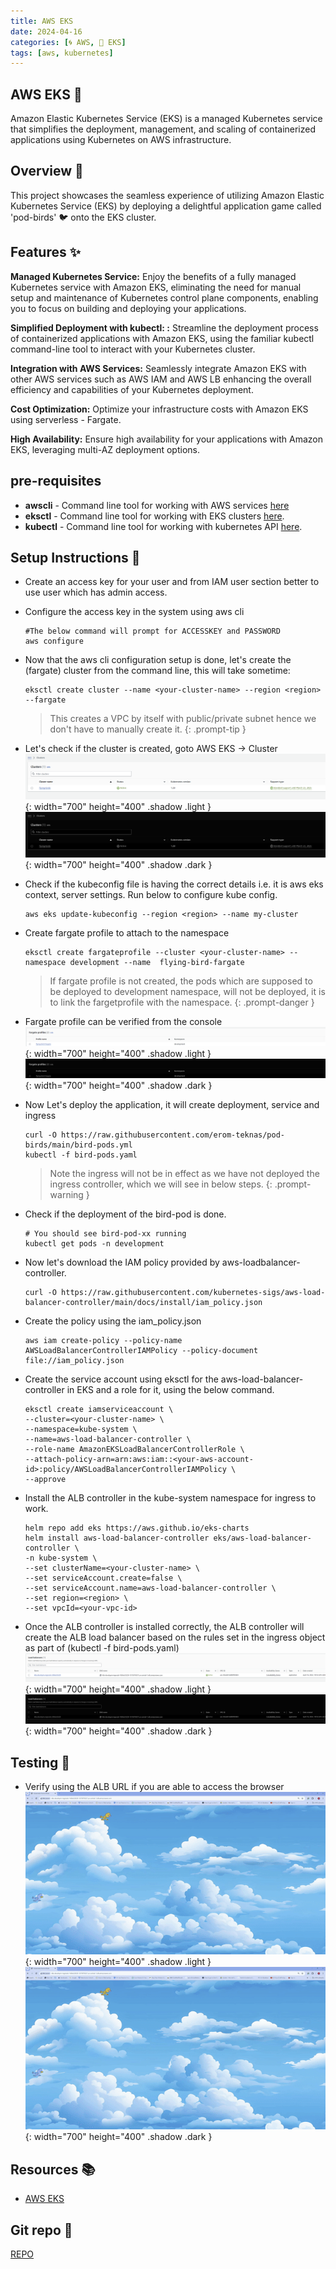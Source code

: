 ```yaml
---
title: AWS EKS
date: 2024-04-16
categories: [🌀 AWS, 🌱 EKS]
tags: [aws, kubernetes]
---
```


## AWS EKS 🌱
Amazon Elastic Kubernetes Service (EKS) is a managed Kubernetes service that simplifies the deployment, management, and scaling of containerized applications using Kubernetes on AWS infrastructure.

## Overview 📝
This project showcases the seamless experience of utilizing Amazon Elastic Kubernetes Service (EKS) by deploying a delightful application game called 'pod-birds' 🐦 onto the EKS cluster.

## Features ✨
**Managed Kubernetes Service:** Enjoy the benefits of a fully managed Kubernetes service with Amazon EKS, eliminating the need for manual setup and maintenance of Kubernetes control plane components, enabling you to focus on building and deploying your applications.

**Simplified Deployment with kubectl: :** Streamline the deployment process of containerized applications with Amazon EKS, using the familiar kubectl command-line tool to interact with your Kubernetes cluster.

**Integration with AWS Services:** Seamlessly integrate Amazon EKS with other AWS services such as AWS IAM and AWS LB enhancing the overall efficiency and capabilities of your Kubernetes deployment.

**Cost Optimization:**  Optimize your infrastructure costs with Amazon EKS using serverless - Fargate.

**High Availability:** Ensure high availability for your applications with Amazon EKS, leveraging multi-AZ deployment options.

## pre-requisites
- **awscli** - Command line tool for working with AWS services [here](https://docs.aws.amazon.com/cli/latest/userguide/getting-started-install.html)
- **eksctl** - Command line tool for working with EKS clusters [here](https://eksctl.io/installation/).
- **kubectl** - Command line tool for working with kubernetes API [here](https://kubernetes.io/docs/tasks/tools/).


## Setup Instructions 🚧
- Create an access key for your user and from IAM user section better to use user which has admin access.
- Configure the access key in the system using aws cli
    ```shell
    #The below command will prompt for ACCESSKEY and PASSWORD
    aws configure
    ```
- Now that the aws cli configuration setup is done, let's create the (fargate) cluster from the command line, this will take sometime:
    ```shell
    eksctl create cluster --name <your-cluster-name> --region <region> --fargate
    ```


    > This creates a VPC by itself with public/private subnet hence we don't have to manually create it.
    {: .prompt-tip }


- Let's check if the cluster is created, goto AWS EKS -> Cluster
![alt text](../assets/images/aws/eks/cluster.png){: width="700" height="400" .shadow .light }
![alt text](../assets/images/aws/eks/cluster-darkmode.png){: width="700" height="400" .shadow .dark }

- Check if the kubeconfig file is having the correct details i.e. it is aws eks context, server settings. Run below to configure kube config.
    ```shell
    aws eks update-kubeconfig --region <region> --name my-cluster
    ```

- Create fargate profile to attach to the namespace
    ```shell
    eksctl create fargateprofile --cluster <your-cluster-name> --namespace development --name  flying-bird-fargate
    ```
    > If fargate profile is not created, the pods which are supposed to be deployed to development namespace, will not be deployed, it is to link the fargetprofile with the namespace.
    {: .prompt-danger }

- Fargate profile can be verified from the console
![alt text](../assets/images/aws/eks/f-profile.png){: width="700" height="400" .shadow .light }
![alt text](../assets/images/aws/eks/f-profile-darkmode.png){: width="700" height="400" .shadow .dark }

- Now Let's deploy the application, it will create deployment, service and ingress
    ```shell
    curl -O https://raw.githubusercontent.com/erom-teknas/pod-birds/main/bird-pods.yml
    kubectl -f bird-pods.yaml
    ```
    > Note the ingress will not be in effect as we have not deployed the ingress controller, which we will see in below steps.
    {: .prompt-warning }

- Check if the deployment of the bird-pod is done.
    ```shell
    # You should see bird-pod-xx running
    kubectl get pods -n development
    ```
- Now let's download the IAM policy provided by aws-loadbalancer-controller.
    ```shell
    curl -O https://raw.githubusercontent.com/kubernetes-sigs/aws-load-balancer-controller/main/docs/install/iam_policy.json
    ```
- Create the policy using the iam_policy.json
    ```shell
    aws iam create-policy --policy-name AWSLoadBalancerControllerIAMPolicy --policy-document file://iam_policy.json
    ```
- Create the service account using eksctl for the aws-load-balancer-controller in EKS and a role for it, using the below command.
    ```shell
    eksctl create iamserviceaccount \
    --cluster=<your-cluster-name> \
    --namespace=kube-system \
    --name=aws-load-balancer-controller \
    --role-name AmazonEKSLoadBalancerControllerRole \
    --attach-policy-arn=arn:aws:iam::<your-aws-account-id>:policy/AWSLoadBalancerControllerIAMPolicy \
    --approve
    ```
- Install the ALB controller in the kube-system namespace for ingress to work.
    ```shell
    helm repo add eks https://aws.github.io/eks-charts
    helm install aws-load-balancer-controller eks/aws-load-balancer-controller \            
    -n kube-system \
    --set clusterName=<your-cluster-name> \
    --set serviceAccount.create=false \
    --set serviceAccount.name=aws-load-balancer-controller \
    --set region=<region> \
    --set vpcId=<your-vpc-id>
    ```
- Once the ALB controller is installed correctly, the ALB controller will create the ALB load balancer based on the rules set in the ingress object as part of (kubectl -f bird-pods.yaml)
![alt text](../assets/images/aws/eks/lb.png){: width="700" height="400" .shadow .light }
![alt text](../assets/images/aws/eks/lb-darkmode.png){: width="700" height="400" .shadow .dark }
## Testing 🧪
- Verify using the ALB URL if you are able to access the browser
![alt text](../assets/images/aws/eks/birds.gif){: width="700" height="400" .shadow .light }
![alt text](../assets/images/aws/eks/birds.gif){: width="700" height="400" .shadow .dark }
## Resources 📚
- [AWS EKS](https://docs.aws.amazon.com/eks/latest/userguide/getting-started.html)

## Git repo 📁
[REPO](https://github.com/erom-teknas/pod-birds)